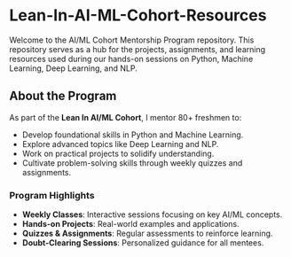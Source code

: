 # Lean-In-AI-ML-Cohort-Resources

Welcome to the AI/ML Cohort Mentorship Program repository. This repository serves as a hub for the projects, assignments, and learning resources used during our hands-on sessions on Python, Machine Learning, Deep Learning, and NLP.

## About the Program

As part of the **Lean In AI/ML Cohort**, I mentor 80+ freshmen to:
- Develop foundational skills in Python and Machine Learning.
- Explore advanced topics like Deep Learning and NLP.
- Work on practical projects to solidify understanding.
- Cultivate problem-solving skills through weekly quizzes and assignments.

### Program Highlights
- **Weekly Classes**: Interactive sessions focusing on key AI/ML concepts.
- **Hands-on Projects**: Real-world examples and applications.
- **Quizzes & Assignments**: Regular assessments to reinforce learning.
- **Doubt-Clearing Sessions**: Personalized guidance for all mentees.

